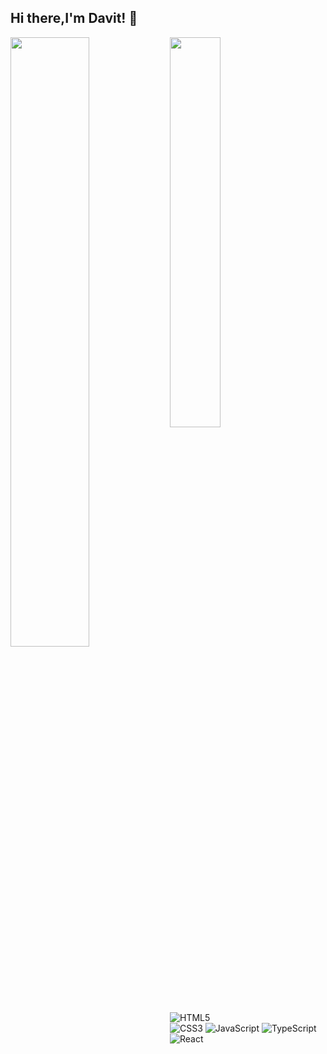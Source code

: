 ## Hi there,I'm Davit! 👋

<img align="left" width="50%" src="https://github-readme-stats.vercel.app/api?username=vache02&show_icons=true&theme=dark" />
<img align="left" width="40%" src="https://github-readme-stats.vercel.app/api/top-langs/?username=vache02&layout=compact" />


![HTML5](https://img.shields.io/badge/html5-%23E34F26.svg?style=for-the-badge&logo=html5&logoColor=white)\
![CSS3](https://img.shields.io/badge/css3-%231572B6.svg?style=for-the-badge&logo=css3&logoColor=white)
![JavaScript](https://img.shields.io/badge/javascript-%23323330.svg?style=for-the-badge&logo=javascript&logoColor=%23F7DF1E)
![TypeScript](https://img.shields.io/badge/typescript-%23007ACC.svg?style=for-the-badge&logo=typescript&logoColor=white)
![React](https://img.shields.io/badge/react-%2320232a.svg?style=for-the-badge&logo=react&logoColor=%2361DAFB)
